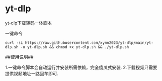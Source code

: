 # yt-dlp
yt-dlp下载转码一体脚本

一键命令

```
curl -sL https://raw.githubusercontent.com/xymn2023/yt-dlp/main/yt-dlp.sh -o yt-dlp.sh && chmod +x yt-dlp.sh && ./yt-dlp.sh
```

##使用说明##

1.一键命令脚本会自动运行并安装所需依赖，完全傻瓜式安装.
2.下载视频只需要提供视频地址一路回车即可.
